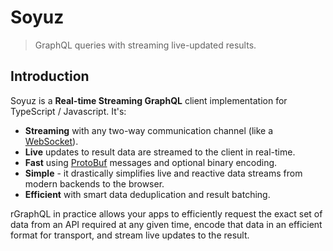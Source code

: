 # Soyuz

> GraphQL queries with streaming live-updated results.

## Introduction

Soyuz is a **Real-time Streaming GraphQL** client implementation for TypeScript / Javascript. It's:

 - **Streaming** with any two-way communication channel (like a [WebSocket](https://github.com/gorilla/websocket)).
 - **Live** updates to result data are streamed to the client in real-time.
 - **Fast** using [ProtoBuf](https://developers.google.com/protocol-buffers/) messages and optional binary encoding.
 - **Simple** - it drastically simplifies live and reactive data streams from modern backends to the browser.
 - **Efficient** with smart data deduplication and result batching.

rGraphQL in practice allows your apps to efficiently request the exact set of data from an API required at any given time, encode that data in an efficient format for transport, and stream live updates to the result.
